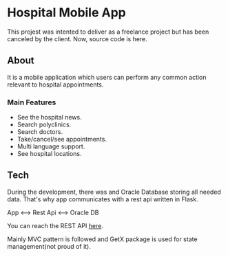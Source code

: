 # Hospital Mobile App

This projest was intented to deliver as a freelance project but has been canceled by the client. Now, source code is here.

## About

It is a mobile application which users can perform any common action relevant to hospital appointments.

### Main Features

 - See the hospital news.
 - Search polyclinics.
 - Search doctors.
 - Take/cancel/see appointments.
 - Multi language support.
 - See hospital locations.

## Tech

During the development, there was and Oracle Database storing all needed data. That's why app communicates with a rest api written in Flask.

App <--> Rest Api <--> Oracle DB

You can reach the REST API [here](https://github.com/gorkemunuvar/Hostpital-Rest-Api/tree/main). 

Mainly MVC pattern is followed and GetX package is used for state management(not proud of it).
